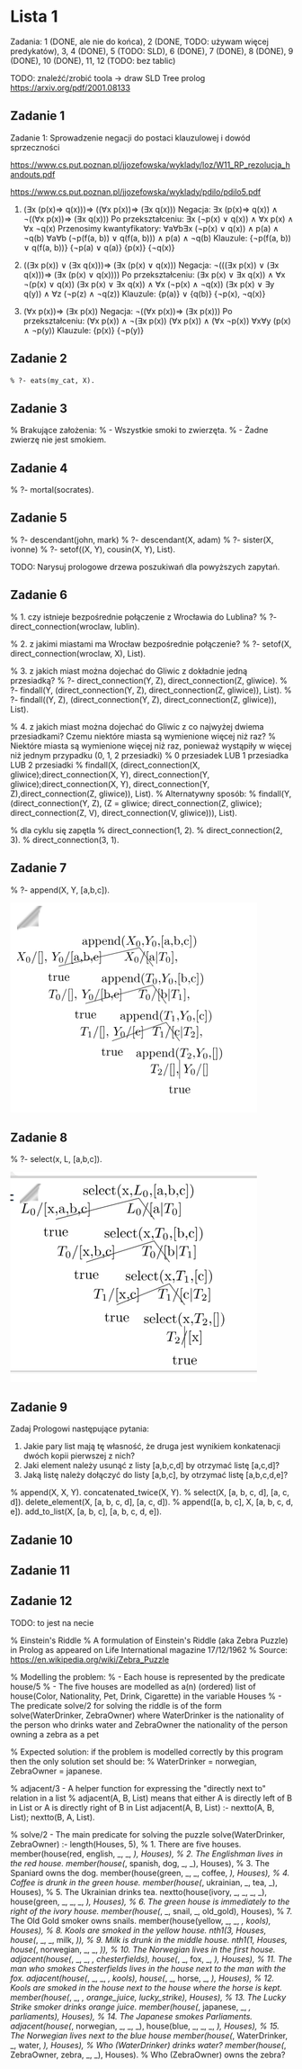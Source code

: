 # Lista 1

Zadania: 1 (DONE, ale nie do końca), 2 (DONE, TODO: używam więcej predykatów), 3, 4 (DONE), 5 (TODO: SLD), 6 (DONE), 7 (DONE), 8 (DONE), 9 (DONE), 10 (DONE), 11, 12 (TODO: bez tablic)

TODO: znaleźć/zrobić toola -> draw SLD Tree prolog
https://arxiv.org/pdf/2001.08133

## Zadanie 1

Zadanie 1: Sprowadzenie negacji do postaci klauzulowej i dowód sprzeczności

https://www.cs.put.poznan.pl/jjozefowska/wyklady/loz/W11_RP_rezolucja_handouts.pdf

https://www.cs.put.poznan.pl/jjozefowska/wyklady/pdilo/pdilo5.pdf

1. (∃x (p(x)⇒ q(x)))⇒ ((∀x p(x))⇒ (∃x q(x)))
Negacja: ∃x (p(x)⇒ q(x)) ∧ ¬((∀x p(x))⇒ (∃x q(x)))
Po przekształceniu:
∃x (¬p(x) ∨ q(x)) ∧ ∀x p(x) ∧ ∀x ¬q(x)
Przenosimy kwantyfikatory:
∀a∀b∃x (¬p(x) ∨ q(x)) ∧ p(a) ∧ ¬q(b)
∀a∀b (¬p(f(a, b)) ∨ q(f(a, b))) ∧ p(a) ∧ ¬q(b)
Klauzule:
{¬p(f(a, b)) ∨ q(f(a, b))}
{¬p(a) ∨ q(a)}
{p(x)}
{¬q(x)}

2. ((∃x p(x)) ∨ (∃x q(x)))⇒ (∃x (p(x) ∨ q(x)))
Negacja: ¬(((∃x p(x)) ∨ (∃x q(x)))⇒ (∃x (p(x) ∨ q(x))))
Po przekształceniu:
(∃x p(x) ∨ ∃x q(x)) ∧ ∀x ¬(p(x) ∨ q(x))
(∃x p(x) ∨ ∃x q(x)) ∧ ∀x (¬p(x) ∧ ¬q(x))
(∃x p(x) ∨ ∃y q(y)) ∧ ∀z (¬p(z) ∧ ¬q(z))
Klauzule:
{p(a)} ∨ {q(b)}
{¬p(x), ¬q(x)}

3. (∀x p(x))⇒ (∃x p(x))
Negacja: ¬((∀x p(x))⇒ (∃x p(x)))
Po przekształceniu:
(∀x p(x)) ∧ ¬(∃x p(x))
(∀x p(x)) ∧ (∀x ¬p(x))
∀x∀y (p(x) ∧ ¬p(y))
Klauzule:
{p(x)}
{¬p(y)}

## Zadanie 2

```pl
% ?- eats(my_cat, X).
```

## Zadanie 3

% Brakujące założenia:
% - Wszystkie smoki to zwierzęta.
% - Żadne zwierzę nie jest smokiem.


## Zadanie 4

% ?- mortal(socrates).

## Zadanie 5

% ?- descendant(john, mark)
% ?- descendant(X, adam)
% ?- sister(X, ivonne)
% ?- setof((X, Y), cousin(X, Y), List).

TODO: Narysuj prologowe drzewa poszukiwań dla powyższych zapytań.


## Zadanie 6

% 1. czy istnieje bezpośrednie połączenie z Wrocławia do Lublina?
% ?- direct_connection(wroclaw, lublin).

% 2. z jakimi miastami ma Wrocław bezpośrednie połączenie?
% ?- setof(X, direct_connection(wroclaw, X), List).

% 3. z jakich miast można dojechać do Gliwic z dokładnie jedną przesiadką?
% ?- direct_connection(Y, Z), direct_connection(Z, gliwice).
% ?- findall(Y, (direct_connection(Y, Z), direct_connection(Z, gliwice)), List).
% ?- findall((Y, Z), (direct_connection(Y, Z), direct_connection(Z, gliwice)), List).

% 4. z jakich miast można dojechać do Gliwic z co najwyżej dwiema przesiadkami? Czemu niektóre miasta są wymienione więcej niż raz?
% Niektóre miasta są wymienione więcej niż raz, ponieważ wystąpiły w więcej niż jednym przypadku (0, 1, 2 przesiadki)
% 0 przesiadek LUB 1 przesiadka LUB 2 przesiadki
% findall(X, (direct_connection(X, gliwice);direct_connection(X, Y), direct_connection(Y, gliwice);direct_connection(X, Y), direct_connection(Y, Z),direct_connection(Z, gliwice)), List).
% Alternatywny sposób:
% findall(Y, (direct_connection(Y, Z), (Z = gliwice; direct_connection(Z, gliwice); direct_connection(Z, V), direct_connection(V, gliwice))), List).


% dla cyklu się zapętla
% direct_connection(1, 2).
% direct_connection(2, 3).
% direct_connection(3, 1).


## Zadanie 7

% ?- append(X, Y, [a,b,c]).

![](SLD_Tree_Append.png)

## Zadanie 8

% ?- select(x, L, [a,b,c]).


![](SLD_Tree_Select.png)

## Zadanie 9

Zadaj Prologowi następujące pytania:
1. Jakie pary list mają tę własność, że druga jest wynikiem konkatenacji dwóch kopii pierwszej z nich?
2. Jaki element należy usunąć z listy [a,b,c,d] by otrzymać listę [a,c,d]?
3. Jaką listę należy dołączyć do listy [a,b,c], by otrzymać listę [a,b,c,d,e]?

% append(X, X, Y).
concatenated_twice(X, Y).
% select(X, [a, b, c, d], [a, c, d]).
delete_element(X, [a, b, c, d], [a, c, d]).
% append([a, b, c], X, [a, b, c, d, e]).
add_to_list(X, [a, b, c], [a, b, c, d, e]).

## Zadanie 10


## Zadanie 11



## Zadanie 12

TODO: to jest na necie

% Einstein's Riddle
% A formulation of Einstein's Riddle (aka Zebra Puzzle) in Prolog as appeared on Life International magazine 17/12/1962
% Source: https://en.wikipedia.org/wiki/Zebra_Puzzle

% Modelling the problem:
% - Each house is represented by the predicate house/5
% - The five houses are modelled as a(n) (ordered) list of house(Color, Nationality, Pet, Drink, Cigarette) in the variable Houses
% - The predicate solve/2 for solving the riddle is of the form solve(WaterDrinker, ZebraOwner) where WaterDrinker is the nationality of the person who drinks water and ZebraOwner the nationality of the person owning a zebra as a pet

% Expected solution: if the problem is modelled correctly by this program then the only solution set should be:
% WaterDrinker = norwegian, ZebraOwner = japanese.


% adjacent/3 - A helper function for expressing the "directly next to" relation in a list
% adjacent(A, B, List) means that either A is directly left of B in List or A is directly right of B in List
adjacent(A, B, List) :- nextto(A, B, List); nextto(B, A, List).

% solve/2 - The main predicate for solving the puzzle
solve(WaterDrinker, ZebraOwner) :-
  length(Houses, 5),                                                          % 1. There are five houses.
  member(house(red, english, _, _, _), Houses),                               % 2. The Englishman lives in the red house.
  member(house(_, spanish, dog, _, _), Houses),                               % 3. The Spaniard owns the dog.
  member(house(green, _, _, coffee, _), Houses),                              % 4. Coffee is drunk in the green house.
  member(house(_, ukrainian, _, tea, _), Houses),                             % 5. The Ukrainian drinks tea.
  nextto(house(ivory, _, _, _, _), house(green, _, _, _, _), Houses),         % 6. The green house is immediately to the right of the ivory house.
  member(house(_, _, snail, _, old_gold), Houses),                            % 7. The Old Gold smoker owns snails.
  member(house(yellow, _, _, _, kools), Houses),                              % 8. Kools are smoked in the yellow house.
  nth1(3, Houses, house(_, _, _, milk, _)),                                   % 9. Milk is drunk in the middle house.
  nth1(1, Houses, house(_, norwegian, _, _, _)),                              % 10. The Norwegian lives in the first house.
  adjacent(house(_, _, _, _, chesterfields), house(_, _, fox, _, _), Houses), % 11. The man who smokes Chesterfields lives in the house next to the man with the fox.
  adjacent(house(_, _, _, _, kools), house(_, _, horse, _, _), Houses),       % 12. Kools are smoked in the house next to the house where the horse is kept.
  member(house(_, _, _, orange_juice, lucky_strike), Houses),                 % 13. The Lucky Strike smoker drinks orange juice.
  member(house(_, japanese, _, _, parliaments), Houses),                      % 14. The Japanese smokes Parliaments.
  adjacent(house(_, norwegian, _, _, _), house(blue, _, _, _, _), Houses),    % 15. The Norwegian lives next to the blue house
  member(house(_, WaterDrinker, _, water, _), Houses),                        % Who (WaterDrinker) drinks water?
  member(house(_, ZebraOwner, zebra, _, _), Houses).                          % Who (ZebraOwner) owns the zebra?
